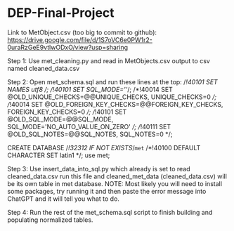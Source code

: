 # DEP-Final-Project

Link to MetObject.csv (too big to commit to github): https://drive.google.com/file/d/1S7oVC6e0PW1r2-0uraRzGeE9vtlwODxO/view?usp=sharing

Step 1: Use met_cleaning.py and read in MetObjects.csv output to csv named cleaned_data.csv


Step 2: Open met_schema.sql and run these lines at the top:
/*!40101 SET NAMES utf8 */;
/*!40101 SET SQL_MODE=''*/;
/*!40014 SET @OLD_UNIQUE_CHECKS=@@UNIQUE_CHECKS, UNIQUE_CHECKS=0 */;
/*!40014 SET @OLD_FOREIGN_KEY_CHECKS=@@FOREIGN_KEY_CHECKS, FOREIGN_KEY_CHECKS=0 */;
/*!40101 SET @OLD_SQL_MODE=@@SQL_MODE, SQL_MODE='NO_AUTO_VALUE_ON_ZERO' */;
/*!40111 SET @OLD_SQL_NOTES=@@SQL_NOTES, SQL_NOTES=0 */;

CREATE DATABASE /*!32312 IF NOT EXISTS*/`met` /*!40100 DEFAULT CHARACTER SET latin1 */;
use met;



Step 3: Use insert_data_into_sql.py which already is set to read cleaned_data.csv run this file and 
        cleaned_met_data (cleaned_data.csv) will be its own table in met database.
        NOTE: Most likely you will need to install some packages, try running it and then paste the error
              message into ChatGPT and it will tell you what to do.



Step 4: Run the rest of the met_schema.sql script to finish building and populating normalized tables.
